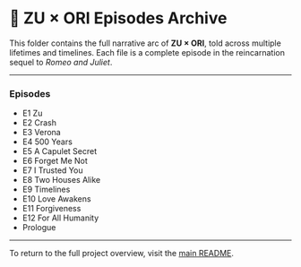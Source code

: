 # 📖 ZU × ORI Episodes Archive

This folder contains the full narrative arc of **ZU × ORI**, told across multiple lifetimes and timelines. Each file is a complete episode in the reincarnation sequel to *Romeo and Juliet*.

---

### Episodes

- E1 Zu  
- E2 Crash  
- E3 Verona  
- E4 500 Years  
- E5 A Capulet Secret  
- E6 Forget Me Not  
- E7 I Trusted You  
- E8 Two Houses Alike  
- E9 Timelines  
- E10 Love Awakens  
- E11 Forgiveness  
- E12 For All Humanity  
- Prologue

---

To return to the full project overview, visit the [main README](../README.md).
